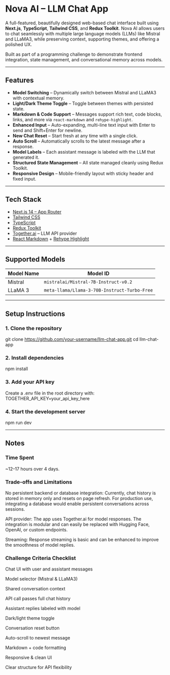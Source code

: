 # Nova AI – LLM Chat App

A full-featured, beautifully designed web-based chat interface built using **Next.js**, **TypeScript**, **Tailwind CSS**, and **Redux Toolkit**. Nova AI allows users to chat seamlessly with multiple large language models (LLMs) like Mistral and LLaMA3, while preserving context, supporting themes, and offering a polished UX.

Built as part of a programming challenge to demonstrate frontend integration, state management, and conversational memory across models.

---

## Features

- **Model Switching** – Dynamically switch between Mistral and LLaMA3 with contextual memory.
- **Light/Dark Theme Toggle** – Toggle between themes with persisted state.
- **Markdown & Code Support** – Messages support rich text, code blocks, links, and more via `react-markdown` and `rehype-highlight`.
- **Enhanced Input** – Auto-expanding, multi-line text input with Enter to send and Shift+Enter for newline.
- **New Chat Reset** – Start fresh at any time with a single click.
- **Auto Scroll** – Automatically scrolls to the latest message after a response.
- **Model Labels** – Each assistant message is labeled with the LLM that generated it.
- **Structured State Management** – All state managed cleanly using Redux Toolkit.
- **Responsive Design** – Mobile-friendly layout with sticky header and fixed input.

---

## Tech Stack

- [Next.js 14 – App Router](https://nextjs.org/)
- [Tailwind CSS](https://tailwindcss.com/)
- [TypeScript](https://www.typescriptlang.org/)
- [Redux Toolkit](https://redux-toolkit.js.org/)
- [Together.ai](https://www.together.ai/) – LLM API provider
- [React Markdown](https://github.com/remarkjs/react-markdown) + [Rehype Highlight](https://github.com/rehypejs/rehype-highlight)

---


## Supported Models

| Model Name | Model ID |
|------------|----------|
| Mistral    | `mistralai/Mistral-7B-Instruct-v0.2` |
| LLaMA 3    | `meta-llama/Llama-3-70B-Instruct-Turbo-Free` |

---

## Setup Instructions
### 1. Clone the repository
git clone https://github.com/your-username/llm-chat-app.git
cd llm-chat-app

### 2. Install dependencies
npm install

### 3. Add your API key
Create a .env file in the root directory with: TOGETHER_API_KEY=your_api_key_here

### 4. Start the development server
npm run dev

---

## Notes
### Time Spent
~12–17 hours over 4 days.

### Trade-offs and Limitations
No persistent backend or database integration: Currently, chat history is stored in memory only and resets on page refresh. For production use, integrating a database would enable persistent conversations across sessions.

API provider: The app uses Together.ai for model responses. The integration is modular and can easily be replaced with Hugging Face, OpenAI, or custom endpoints.

Streaming: Response streaming is basic and can be enhanced to improve the smoothness of model replies.

### Challenge Criteria Checklist
 Chat UI with user and assistant messages

 Model selector (Mistral & LLaMA3)

 Shared conversation context

 API call passes full chat history

 Assistant replies labeled with model

 Dark/light theme toggle

 Conversation reset button

 Auto-scroll to newest message

 Markdown + code formatting

 Responsive & clean UI

 Clear structure for API flexibility